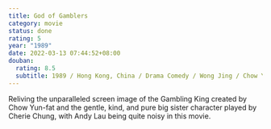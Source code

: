 ```yaml
---
title: God of Gamblers
category: movie
status: done
rating: 5
year: "1989"
date: 2022-03-13 07:44:52+08:00
douban:
  rating: 8.5
  subtitle: 1989 / Hong Kong, China / Drama Comedy / Wong Jing / Chow Yun-fat Andy Lau
---
```


Reliving the unparalleled screen image of the Gambling King created by Chow Yun-fat and the gentle, kind, and pure big sister character played by Cherie Chung, with Andy Lau being quite noisy in this movie.
